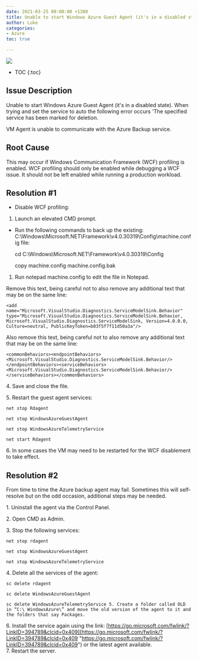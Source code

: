 ```yaml
---
date: 2021-03-25 00:00:00 +1300
title: Unable to start Windows Azure Guest Agent (it's in a disabled state)
author: Luke
categories:
- Azure
toc: true

---
```

![](https://csharpcorner.azureedge.net/article/an-overview-of-azure-backup/Images/An%20Overview%20Of%20Azure%20Backup01.png)

* TOC
  {:toc}

## Issue Description

Unable to start Windows Azure Guest Agent (it's in a disabled state). When trying and set the service to auto the following error occurs 'The specified service has been marked for deletion.

VM Agent is unable to communicate with the Azure Backup service.

## Root Cause

This may occur if Windows Communication Framework (WCF) profiling is enabled. WCF profiling should only be enabled while debugging a WCF issue. It should not be left enabled while running a production workload.

## Resolution #1

* Disable WCF profiling:

1. Launch an elevated CMD prompt.

* Run the following commands to back up the existing: C:\\Windows\\Microsoft.NET\\Framework\\v4.0.30319\\Config\\machine.config file:

  cd C:\\Windows\\Microsoft.NET\\Framework\\v4.0.30319\\Config

  copy machine.config machine.config.bak

1. Run notepad machine.config to edit the file in Notepad.

Remove this text, being careful not to also remove any additional text that may be on the same line:

    <add name="Microsoft.VisualStudio.Diagnostics.ServiceModelSink.Behavior" type="Microsoft.VisualStudio.Diagnostics.ServiceModelSink.Behavior, Microsoft.VisualStudio.Diagnostics.ServiceModelSink, Version=4.0.0.0, Culture=neutral, PublicKeyToken=b03f5f7f11d50a3a"/>

Also remove this text, being careful not to also remove any additional text that may be on the same line:

    <commonBehaviors><endpointBehaviors><Microsoft.VisualStudio.Diagnostics.ServiceModelSink.Behavior/></endpointBehaviors><serviceBehaviors><Microsoft.VisualStudio.Diagnostics.ServiceModelSink.Behavior/></serviceBehaviors></commonBehaviors>

4\. Save and close the file.

5\. Restart the guest agent services:

    net stop Rdagent
    
    net stop WindowsAzureGuestAgent
    
    net stop WindowsAzureTelemetryService
    
    net start Rdagent

6\. In some cases the VM may need to be restarted for the WCF disablement to take effect.

## Resolution #2

From time to time the Azure backup agent may fail. Sometimes this will self-resolve but on the odd occasion, additional steps may be needed.

1\. Uninstall the agent via the Control Panel.  
   
2\. Open CMD as Admin.  
   
3\. Stop the following services:

    net stop rdagent

    net stop WindowsAzureGuestAgent

    net stop WindowsAzureTelemetryService 

4\. Delete all the services of the agent:

    sc delete rdagent

    sc delete WindowsAzureGuestAgent

    sc delete WindowsAzureTelemetryService 5. Create a folder called OLD in “C:\ WindowsAzure\” and move the old version of the agent to it and the folders that say Packages. 

6\. Install the service again using the link: [https://go.microsoft.com/fwlink/?LinkID=394789&clcid=0x409](https://go.microsoft.com/fwlink/?LinkID=394789&clcid=0x409 "https://go.microsoft.com/fwlink/?LinkID=394789&clcid=0x409") or the latest agent available.  
 7. Restart the server.